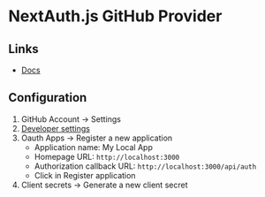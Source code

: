 # NextAuth.js GitHub Provider

## Links

- [Docs](https://github.com/nextauthjs/next-auth/blob/main/docs/docs/providers/github.md)

## Configuration

1. GitHub Account -> Settings
2. [Developer settings](https://github.com/settings/developers)
3. Oauth Apps -> Register a new application
   - Application name: My Local App
   - Homepage URL: `http://localhost:3000`
   - Authorization callback URL: `http://localhost:3000/api/auth`
   - Click in Register application
4. Client secrets -> Generate a new client secret

